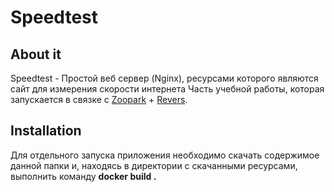 # Speedtest
## About it
Speedtest - Простой веб сервер (Nginx), ресурсами которого являются сайт для измерения скорости интернета
Часть учебной работы, которая запускается в связке с [Zoopark](/flask/) + [Revers](/revers/).
## Installation
Для отдельного запуска приложения необходимо скачать содержимое данной папки и, находясь в директории с скачанными ресурсами, выполнить команду 
**docker build .** 
